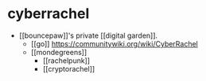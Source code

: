 # cyberrachel

- [[bouncepaw]]'s private [[digital garden]].
  - [[go]] https://communitywiki.org/wiki/CyberRachel
  - [[mondegreens]]
    - [[rachelpunk]]
    - [[cryptorachel]]


